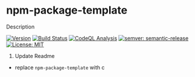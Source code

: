# npm-package-template
Description

[![Version](https://img.shields.io/npm/v/@draganfilipovic/npm-package-template.svg)](https://npmjs.org/package/@draganfilipovic/npm-package-template)
[![Build Status](https://github.com/easingthemes/npm-package-template/workflows/CI/badge.svg?branch=main)](https://github.com/easingthemes/npm-package-template/actions)
[![CodeQL Analysis](https://github.com/easingthemes/npm-package-template/workflows/CodeQL/badge.svg?branch=main)](https://github.com/easingthemes/npm-package-template/actions)
[![semver: semantic-release](https://img.shields.io/badge/semver-semantic--release-blue.svg)](https://github.com/semantic-release/semantic-release)
[![License: MIT](https://img.shields.io/badge/License-MIT-yellow.svg)](https://opensource.org/licenses/MIT)

1. Update Readme
 - replace `npm-package-template`  with c
 
